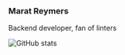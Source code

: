 ### Marat Reymers

Backend developer, fan of linters

![GitHub stats](https://github-readme-stats.vercel.app/api?username=maratori&theme=dark&count_private=true&show_icons=true&include_all_commits=true&hide_title=true)
